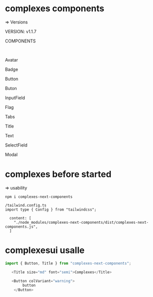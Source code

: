 # complexes components

=> Versions

<div alingn="center">
<p>VERSION: v1.1.7</p>
<P>COMPONENTS</P>
<br />
 <p>Avatar</p>
 <p>Badge</p>
 <p>Button</p>
 <p>Buton</p>
 <p>InputField</p>
 <p>Flag</p>
 <p>Tabs</p>
 <p>Title</p>
 <p>Text</p>
 <p>SelectField</p>
 <p>Modal</p>

</div>

# complexes before started

=> usability

```shell
npm i complexes-next-components

/tailwind.config.ts
import type { Config } from "tailwindcss";

  content: [
    "./node_modules/complexes-next-components/dist/complexes-next-components.js",
  ]
```

# complexesui usalle

```ts
import { Button, Title } from "complexes-next-components";

   <Title size="md" font="semi">Complexes</Title>

   <Button colVariant="warning">
        button
    </Button>

```
